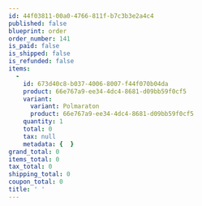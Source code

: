```yaml
---
id: 44f03811-00a0-4766-811f-b7c3b3e2a4c4
published: false
blueprint: order
order_number: 141
is_paid: false
is_shipped: false
is_refunded: false
items:
  -
    id: 673d40c8-b037-4006-8007-f44f070b04da
    product: 66e767a9-ee34-4dc4-8681-d09bb59f0cf5
    variant:
      variant: Polmaraton
      product: 66e767a9-ee34-4dc4-8681-d09bb59f0cf5
    quantity: 1
    total: 0
    tax: null
    metadata: {  }
grand_total: 0
items_total: 0
tax_total: 0
shipping_total: 0
coupon_total: 0
title: ' '
---
```

